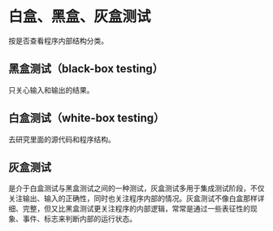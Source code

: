 # 白盒、黑盒、灰盒测试
按是否查看程序内部结构分类。

## 黑盒测试（black-box testing）
只关心输入和输出的结果。

## 白盒测试（white-box testing）
去研究里面的源代码和程序结构。

## 灰盒测试
是介于白盒测试与黑盒测试之间的一种测试，灰盒测试多用于集成测试阶段，不仅关注输出、输入的正确性，同时也关注程序内部的情况。灰盒测试不像白盒那样详细、完整，但又比黑盒测试更关注程序的内部逻辑，常常是通过一些表征性的现象、事件、标志来判断内部的运行状态。